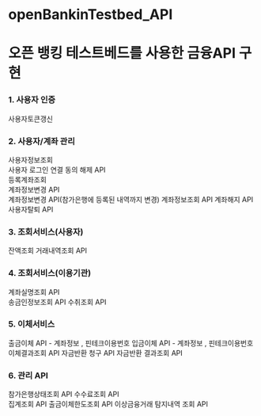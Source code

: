 # openBankinTestbed_API
# 오픈 뱅킹 테스트베드를 사용한 금융API 구현

### 1. 사용자 인증
  사용자토큰갱신 
### 2. 사용자/계좌 관리
  사용자정보조회   
  사용자 로그인 연결 동의 해제 API   
  등록계좌조회   
  계좌정보변경 API   
  계좌정보변경 API(참가은행에 등록된 내역까지 변경) 
  계좌정보조회 API 
  계좌해지 API 
  사용자탈퇴 API  
### 3. 조회서비스(사용자)
  잔액조회
  거래내역조회 API 
### 4. 조회서비스(이용기관) 
  계좌실명조회 API  
  송금인정보조회 API
  수취조회 API 
### 5. 이체서비스  
  출금이체 API - 계좌정보 , 핀테크이용번호 
  입금이체 API - 계좌정보 , 핀테크이용번호  
  이체결과조회 API 
  자금반환 청구 API 
  자금반환 결과조회 API 
### 6. 관리 API  
  참가은행상태조회 API 
  수수료조회 API  
  집계조회 API 
  출금이체한도조회 API
  이상금융거래 탐지내역 조회 API 
